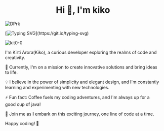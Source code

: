 <h1 align="center">Hi 👋, I'm kiko</h1>
      
![DPrk](https://user-images.githubusercontent.com/111427307/233221539-a20d37ea-23cb-48bc-b121-c8daf2cb3d87.gif)


[![Typing SVG](https://readme-typing-svg.herokuapp.com?font=Fira+Code&size=21&duration=6000&pause=200&color=35B7F1&width=550&height=45&lines=🌟+Welcome+to+my+coding+universe!+🚀;....)](https://git.io/typing-svg)

<p align="left"> <img src="https://komarev.com/ghpvc/?username=kit0-0&label=Profile%20views&color=0e75b6&style=flat" alt="kit0-0" /> </p>


I'm Kirti Arora(Kiko), a curious developer exploring the realms of code and creativity. 

🔭 Currently, I'm on a mission to create innovative solutions and bring ideas to life.

💡 I believe in the power of simplicity and elegant design, and I'm constantly learning and experimenting with new technologies.

⚡ Fun fact: Coffee fuels my coding adventures, and I'm always up for a good cup of java!

🌈 Join me as I embark on this exciting journey, one line of code at a time.

<!-- #### 📫 How to reach me:

🌐 [Portfolio Website](https://www.yourwebsite.com)

🐦 [Twitter](https://twitter.com/[Your Twitter Handle])

💼 [LinkedIn](https://www.linkedin.com/in/[Your LinkedIn Profile])

#### 💻 Tech Stack:

🚀 Languages: JavaScript, HTML, CSS
⚡ Frameworks: React.js, Express.js
🌐 Front-end: Bootstrap, Tailwind CSS
📦 Databases: MongoDB, MySQL
☁️ Deployment: Heroku, Netlify

#### ✨ Projects:

🌟 [Project 1]: A stunning web application that solves [problem statement].
🌟 [Project 2]: A creative coding experiment with generative art.
🌟 [Project 3]: A minimalist blog template built with React and Tailwind CSS.

Feel free to explore my repositories to find more interesting projects and experiments!

#### 🌱 Currently Learning:

📚 Next on my learning list:
- Machine Learning fundamentals
- Docker and containerization
- Serverless architecture

#### 🌟 Let's Connect:

I'm always excited to connect with fellow developers and share ideas. Feel free to reach out!

✉️ [Email Address]
🌐 [Portfolio Website](https://www.yourwebsite.com)
🐦 [Twitter](https://twitter.com/[Your Twitter Handle])
💼 [LinkedIn](https://www.linkedin.com/in/[Your LinkedIn Profile])
 -->
Happy coding! 🚀
